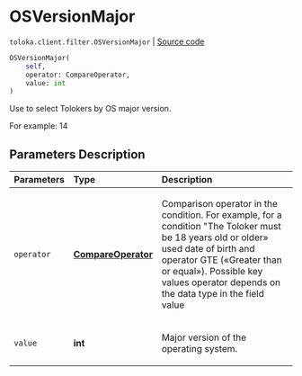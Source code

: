 # OSVersionMajor
`toloka.client.filter.OSVersionMajor` | [Source code](https://github.com/Toloka/toloka-kit/blob/v1.0.1/src/client/filter.py#L516)

```python
OSVersionMajor(
    self,
    operator: CompareOperator,
    value: int
)
```

Use to select Tolokers by OS major version.


For example: 14

## Parameters Description

| Parameters | Type | Description |
| :----------| :----| :-----------|
`operator`|**[CompareOperator](toloka.client.primitives.operators.CompareOperator.md)**|<p>Comparison operator in the condition. For example, for a condition &quot;The Toloker must be 18 years old or older» used date of birth and operator GTE («Greater than or equal»). Possible key values operator depends on the data type in the field value</p>
`value`|**int**|<p>Major version of the operating system.</p>
